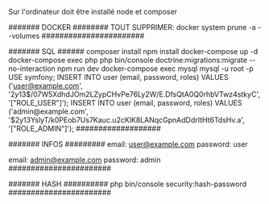 Sur l'ordinateur doit être installé node et composer 

####### DOCKER ########
TOUT SUPPRIMER: 
docker system prune -a --volumes
#######################

####### SQL ######
composer install
npm install
docker-compose up -d
docker-compose exec php php bin/console doctrine:migrations:migrate --no-interaction
npm run dev
docker-compose exec mysql mysql -u root -p
USE symfony;
INSERT INTO user (email, password, roles) VALUES ('user@example.com', '$2y$13$/07W5XdhdJOm2LZypCHvPe76Ly2W/E.DfsQtA0Q0rhbVTwz4stkyC', '["ROLE_USER"]');
INSERT INTO user (email, password, roles) VALUES ('admin@example.com', '$2y$13$YslyT/k0PEob7Us7Kauc.u2cKlK8LANqcGpnAdDdrItHt6TdsHv.a', '["ROLE_ADMIN"]');
###################

####### INFOS #########
email: user@example.com 
password: user

email: admin@example.com
password: admin
#######################

####### HASH ##########
php bin/console security:hash-password
#######################
